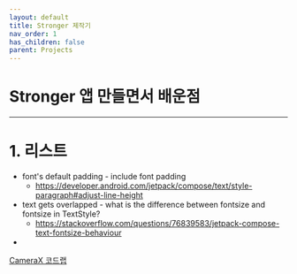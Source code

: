 ```yaml
---
layout: default
title: Stronger 제작기
nav_order: 1
has_children: false
parent: Projects
---
```


# Stronger 앱 만들면서 배운점

---

# 1. 리스트

- font's default padding - include font padding
  - https://developer.android.com/jetpack/compose/text/style-paragraph#adjust-line-height
- text gets overlapped - what is the difference between fontsize and fontsize in TextStyle?
  - https://stackoverflow.com/questions/76839583/jetpack-compose-text-fontsize-behaviour
- 

[CameraX 코드랩](https://developer.android.com/codelabs/camerax-getting-started#0)